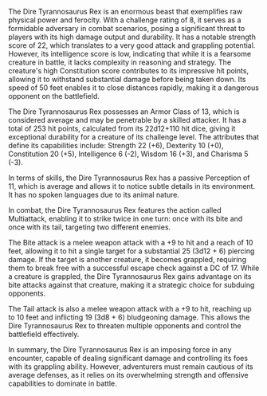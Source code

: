 The Dire Tyrannosaurus Rex is an enormous beast that exemplifies raw physical power and ferocity. With a challenge rating of 8, it serves as a formidable adversary in combat scenarios, posing a significant threat to players with its high damage output and durability. It has a notable strength score of 22, which translates to a very good attack and grappling potential. However, its intelligence score is low, indicating that while it is a fearsome creature in battle, it lacks complexity in reasoning and strategy. The creature's high Constitution score contributes to its impressive hit points, allowing it to withstand substantial damage before being taken down. Its speed of 50 feet enables it to close distances rapidly, making it a dangerous opponent on the battlefield.

The Dire Tyrannosaurus Rex possesses an Armor Class of 13, which is considered average and may be penetrable by a skilled attacker. It has a total of 253 hit points, calculated from its 22d12+110 hit dice, giving it exceptional durability for a creature of its challenge level. The attributes that define its capabilities include: Strength 22 (+6), Dexterity 10 (+0), Constitution 20 (+5), Intelligence 6 (-2), Wisdom 16 (+3), and Charisma 5 (-3).

In terms of skills, the Dire Tyrannosaurus Rex has a passive Perception of 11, which is average and allows it to notice subtle details in its environment. It has no spoken languages due to its animal nature.

In combat, the Dire Tyrannosaurus Rex features the action called Multiattack, enabling it to strike twice in one turn: once with its bite and once with its tail, targeting two different enemies. 

The Bite attack is a melee weapon attack with a +9 to hit and a reach of 10 feet, allowing it to hit a single target for a substantial 25 (3d12 + 6) piercing damage. If the target is another creature, it becomes grappled, requiring them to break free with a successful escape check against a DC of 17. While a creature is grappled, the Dire Tyrannosaurus Rex gains advantage on its bite attacks against that creature, making it a strategic choice for subduing opponents.

The Tail attack is also a melee weapon attack with a +9 to hit, reaching up to 10 feet and inflicting 19 (3d8 + 6) bludgeoning damage. This allows the Dire Tyrannosaurus Rex to threaten multiple opponents and control the battlefield effectively.

In summary, the Dire Tyrannosaurus Rex is an imposing force in any encounter, capable of dealing significant damage and controlling its foes with its grappling ability. However, adventurers must remain cautious of its average defenses, as it relies on its overwhelming strength and offensive capabilities to dominate in battle.
